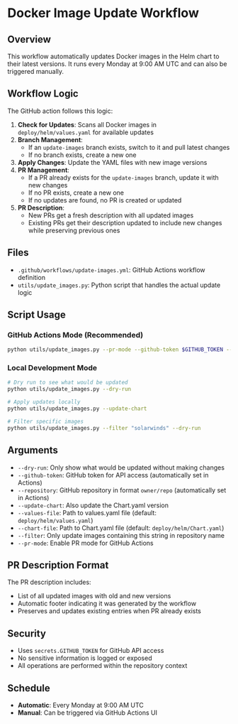 # Docker Image Update Workflow

## Overview

This workflow automatically updates Docker images in the Helm chart to their latest versions. It runs every Monday at 9:00 AM UTC and can also be triggered manually.

## Workflow Logic

The GitHub action follows this logic:

1. **Check for Updates**: Scans all Docker images in `deploy/helm/values.yaml` for available updates
2. **Branch Management**: 
   - If an `update-images` branch exists, switch to it and pull latest changes
   - If no branch exists, create a new one
3. **Apply Changes**: Update the YAML files with new image versions
4. **PR Management**:
   - If a PR already exists for the `update-images` branch, update it with new changes
   - If no PR exists, create a new one
   - If no updates are found, no PR is created or updated
5. **PR Description**: 
   - New PRs get a fresh description with all updated images
   - Existing PRs get their description updated to include new changes while preserving previous ones

## Files

- `.github/workflows/update-images.yml`: GitHub Actions workflow definition
- `utils/update_images.py`: Python script that handles the actual update logic

## Script Usage

### GitHub Actions Mode (Recommended)
```bash
python utils/update_images.py --pr-mode --github-token $GITHUB_TOKEN --repository $REPOSITORY --update-chart
```

### Local Development Mode
```bash
# Dry run to see what would be updated
python utils/update_images.py --dry-run

# Apply updates locally
python utils/update_images.py --update-chart

# Filter specific images
python utils/update_images.py --filter "solarwinds" --dry-run
```

## Arguments

- `--dry-run`: Only show what would be updated without making changes
- `--github-token`: GitHub token for API access (automatically set in Actions)
- `--repository`: GitHub repository in format `owner/repo` (automatically set in Actions)
- `--update-chart`: Also update the Chart.yaml version
- `--values-file`: Path to values.yaml file (default: `deploy/helm/values.yaml`)
- `--chart-file`: Path to Chart.yaml file (default: `deploy/helm/Chart.yaml`)
- `--filter`: Only update images containing this string in repository name
- `--pr-mode`: Enable PR mode for GitHub Actions

## PR Description Format

The PR description includes:
- List of all updated images with old and new versions
- Automatic footer indicating it was generated by the workflow
- Preserves and updates existing entries when PR already exists

## Security

- Uses `secrets.GITHUB_TOKEN` for GitHub API access
- No sensitive information is logged or exposed
- All operations are performed within the repository context

## Schedule

- **Automatic**: Every Monday at 9:00 AM UTC
- **Manual**: Can be triggered via GitHub Actions UI
